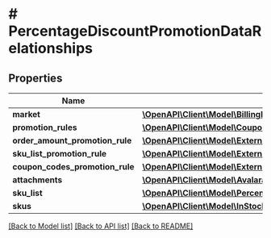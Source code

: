 # # PercentageDiscountPromotionDataRelationships

## Properties

Name | Type | Description | Notes
------------ | ------------- | ------------- | -------------
**market** | [**\OpenAPI\Client\Model\BillingInfoValidationRuleDataRelationshipsMarket**](BillingInfoValidationRuleDataRelationshipsMarket.md) |  | [optional]
**promotion_rules** | [**\OpenAPI\Client\Model\CouponDataRelationshipsPromotionRule**](CouponDataRelationshipsPromotionRule.md) |  | [optional]
**order_amount_promotion_rule** | [**\OpenAPI\Client\Model\ExternalPromotionDataRelationshipsOrderAmountPromotionRule**](ExternalPromotionDataRelationshipsOrderAmountPromotionRule.md) |  | [optional]
**sku_list_promotion_rule** | [**\OpenAPI\Client\Model\ExternalPromotionDataRelationshipsSkuListPromotionRule**](ExternalPromotionDataRelationshipsSkuListPromotionRule.md) |  | [optional]
**coupon_codes_promotion_rule** | [**\OpenAPI\Client\Model\ExternalPromotionDataRelationshipsCouponCodesPromotionRule**](ExternalPromotionDataRelationshipsCouponCodesPromotionRule.md) |  | [optional]
**attachments** | [**\OpenAPI\Client\Model\AvalaraAccountDataRelationshipsAttachments**](AvalaraAccountDataRelationshipsAttachments.md) |  | [optional]
**sku_list** | [**\OpenAPI\Client\Model\PercentageDiscountPromotionDataRelationshipsSkuList**](PercentageDiscountPromotionDataRelationshipsSkuList.md) |  | [optional]
**skus** | [**\OpenAPI\Client\Model\InStockSubscriptionDataRelationshipsSku**](InStockSubscriptionDataRelationshipsSku.md) |  | [optional]

[[Back to Model list]](../../README.md#models) [[Back to API list]](../../README.md#endpoints) [[Back to README]](../../README.md)
